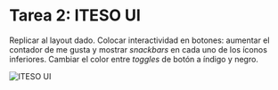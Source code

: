 # Tarea 2: ITESO UI

Replicar al layout dado. Colocar interactividad en botones: aumentar el contador de me gusta y mostrar _snackbars_ en cada uno de los íconos inferiores.
Cambiar el color entre _toggles_ de botón a índigo y negro.

![ITESO UI](blob:https://imgur.com/c94df45b-2bc3-4686-bcc7-af01b5af83e7)

